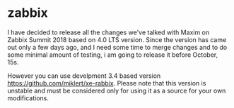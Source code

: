 # zabbix

I have decided to release all the changes we've talked with Maxim on Zabbix Summit 2018 based on 4.0 LTS version.
Since the version has came out only a few days ago, and I need some time to merge changes and to do some minimal amount of testing, i am going to release it before October, 15s. 

However you can use develpment 3.4 based version https://github.com/miklert/xe-rabbix. Please note that this version is unstable and must be considered only for using it as a source for your own modifications.

